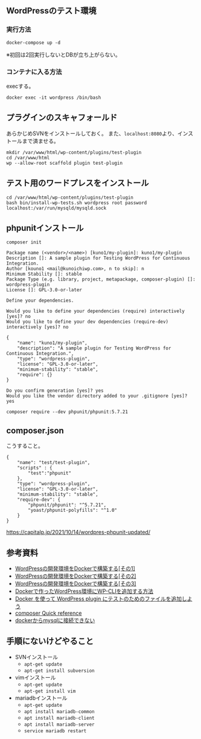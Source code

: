 ## WordPressのテスト環境
### 実行方法
```
docker-compose up -d
```
※初回は2回実行しないとDBが立ち上がらない。

### コンテナに入る方法
execする。
```
docker exec -it wordpress /bin/bash
```

## プラグインのスキャフォールド
あらかじめSVNをインストールしておく。
また、`localhost:8080`より、インストールまで済ませる。
```
mkdir /var/www/html/wp-content/plugins/test-plugin
cd /var/www/html
wp --allow-root scaffold plugin test-plugin
```

## テスト用のワードプレスをインストール
```
cd /var/www/html/wp-content/plugins/test-plugin
bash bin/install-wp-tests.sh wordpress root password localhost:/var/run/mysqld/mysqld.sock
```

## phpunitインストール
```
composer init

Package name (<vendor>/<name>) [kuno1/my-plugin]: kuno1/my-plugin
Description []: A sample plugin for Testing WordPress for Continuous Integration.
Author [kouno1 <mail@kunoichiwp.com>, n to skip]: n
Minimum Stability []: stable
Package Type (e.g. library, project, metapackage, composer-plugin) []: wordpress-plugin
License []: GPL-3.0-or-later

Define your dependencies.

Would you like to define your dependencies (require) interactively [yes]? no
Would you like to define your dev dependencies (require-dev) interactively [yes]? no

{
    "name": "kuno1/my-plugin",
    "description": "A sample plugin for Testing WordPress for Continuous Integration.",
    "type": "wordpress-plugin",
    "license": "GPL-3.0-or-later",
    "minimum-stability": "stable",
    "require": {}
}

Do you confirm generation [yes]? yes
Would you like the vendor directory added to your .gitignore [yes]? yes
```

```
composer require --dev phpunit/phpunit:5.7.21
```

## composer.json
こうすること。
```
{
    "name": "test/test-plugin",
    "scripts" : {
	    "test":"phpunit"
    },
    "type": "wordpress-plugin",
    "license": "GPL-3.0-or-later",
    "minimum-stability": "stable",
    "require-dev": {
        "phpunit/phpunit": "^5.7.21",
        "yoast/phpunit-polyfills": "^1.0"
    }
}
```
https://capitalp.jp/2021/10/14/wordpres-phpunit-updated/

## 参考資料
- [WordPressの開発環境をDockerで構築する[その1]](https://samurai-project.com/articles/3397)
- [WordPressの開発環境をDockerで構築する[その2]](https://samurai-project.com/articles/3423)
- [WordPressの開発環境をDockerで構築する[その3]](https://samurai-project.com/articles/3422)
- [Dockerで作ったWordPress環境にWP-CLIを追加する方法](https://samurai-project.com/articles/3413)
- [Docker を使って WordPress plugin にテストのためのファイルを追加しよう](https://futureys.tokyo/lets-add-files-for-test-into-wordpress-plugin-by-docker/)
- [composer Quick reference](https://hub.docker.com/_/composer)
- [dockerからmysqlに接続できない](https://qiita.com/KOBA-RYOTA/items/3cf5070b54845e151034)

## 手順にないけどやること
- SVNインストール
    - `apt-get update`
    - `apt-get install subversion`
- vimインストール
    - `apt-get update`
    - `apt-get install vim`
- mariadbインストール
    - `apt-get update`
    - `apt install mariadb-common`
    - `apt install mariadb-client`
    - `apt install mariadb-server`
    - `service mariadb restart`
